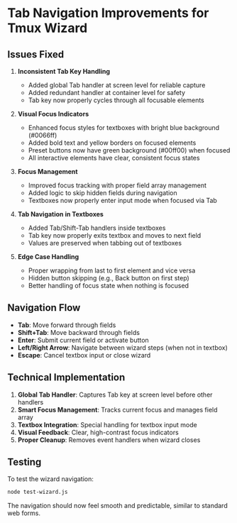 # Tab Navigation Improvements for Tmux Wizard

## Issues Fixed

1. **Inconsistent Tab Key Handling**
   - Added global Tab handler at screen level for reliable capture
   - Added redundant handler at container level for safety
   - Tab key now properly cycles through all focusable elements

2. **Visual Focus Indicators**
   - Enhanced focus styles for textboxes with bright blue background (#0066ff)
   - Added bold text and yellow borders on focused elements
   - Preset buttons now have green background (#00ff00) when focused
   - All interactive elements have clear, consistent focus states

3. **Focus Management**
   - Improved focus tracking with proper field array management
   - Added logic to skip hidden fields during navigation
   - Textboxes now properly enter input mode when focused via Tab

4. **Tab Navigation in Textboxes**
   - Added Tab/Shift-Tab handlers inside textboxes
   - Tab key now properly exits textbox and moves to next field
   - Values are preserved when tabbing out of textboxes

5. **Edge Case Handling**
   - Proper wrapping from last to first element and vice versa
   - Hidden button skipping (e.g., Back button on first step)
   - Better handling of focus state when nothing is focused

## Navigation Flow

- **Tab**: Move forward through fields
- **Shift+Tab**: Move backward through fields
- **Enter**: Submit current field or activate button
- **Left/Right Arrow**: Navigate between wizard steps (when not in textbox)
- **Escape**: Cancel textbox input or close wizard

## Technical Implementation

1. **Global Tab Handler**: Captures Tab key at screen level before other handlers
2. **Smart Focus Management**: Tracks current focus and manages field array
3. **Textbox Integration**: Special handling for textbox input mode
4. **Visual Feedback**: Clear, high-contrast focus indicators
5. **Proper Cleanup**: Removes event handlers when wizard closes

## Testing

To test the wizard navigation:
```bash
node test-wizard.js
```

The navigation should now feel smooth and predictable, similar to standard web forms.
